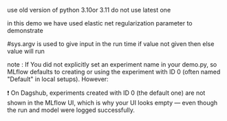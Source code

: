 use old version of python 3.10or 3.11 do not use latest one 

in this demo we have used elastic net regularization parameter to demonstrate 

#sys.argv is used to give input in the run time if value not given then else value will run 


note : 
   If You did not explicitly set an experiment name in your demo.py, 
   so MLflow defaults to creating or using the experiment with ID 0 (often named "Default" in local setups). However:

❗ On Dagshub, experiments created with ID 0 (the default one) are not shown in the MLflow UI, 
which is why your UI looks empty — even though the run and model were logged successfully.